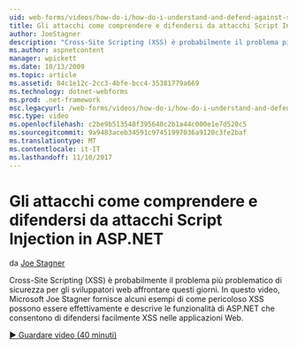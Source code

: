 ```yaml
---
uid: web-forms/videos/how-do-i/how-do-i-understand-and-defend-against-script-injection-attacks-in-aspnet
title: Gli attacchi come comprendere e difendersi da attacchi Script Injection in ASP.NET | Documenti Microsoft
author: JoeStagner
description: "Cross-Site Scripting (XSS) è probabilmente il problema più problematico di sicurezza per gli sviluppatori web affrontare questi giorni. In questo video, Microsoft Joe Stagner pro..."
ms.author: aspnetcontent
manager: wpickett
ms.date: 10/13/2009
ms.topic: article
ms.assetid: 84c1e12c-2cc3-4bfe-bcc4-35381779a669
ms.technology: dotnet-webforms
ms.prod: .net-framework
msc.legacyurl: /web-forms/videos/how-do-i/how-do-i-understand-and-defend-against-script-injection-attacks-in-aspnet
msc.type: video
ms.openlocfilehash: c2be9b513548f395640c2b1a44c000e1e7d520c5
ms.sourcegitcommit: 9a9483aceb34591c97451997036a9120c3fe2baf
ms.translationtype: MT
ms.contentlocale: it-IT
ms.lasthandoff: 11/10/2017
---
```

<a name="how-do-i-understand-and-defend-against-script-injection-attacks-in-aspnet"></a>Gli attacchi come comprendere e difendersi da attacchi Script Injection in ASP.NET
====================
da [Joe Stagner](https://github.com/JoeStagner)

Cross-Site Scripting (XSS) è probabilmente il problema più problematico di sicurezza per gli sviluppatori web affrontare questi giorni. In questo video, Microsoft Joe Stagner fornisce alcuni esempi di come pericoloso XSS possono essere effettivamente e descrive le funzionalità di ASP.NET che consentono di difendersi facilmente XSS nelle applicazioni Web.

[&#9654; Guardare video (40 minuti)](https://channel9.msdn.com/Blogs/ASP-NET-Site-Videos/how-do-i-understand-and-defend-against-script-injection-attacks-in-aspnet)
